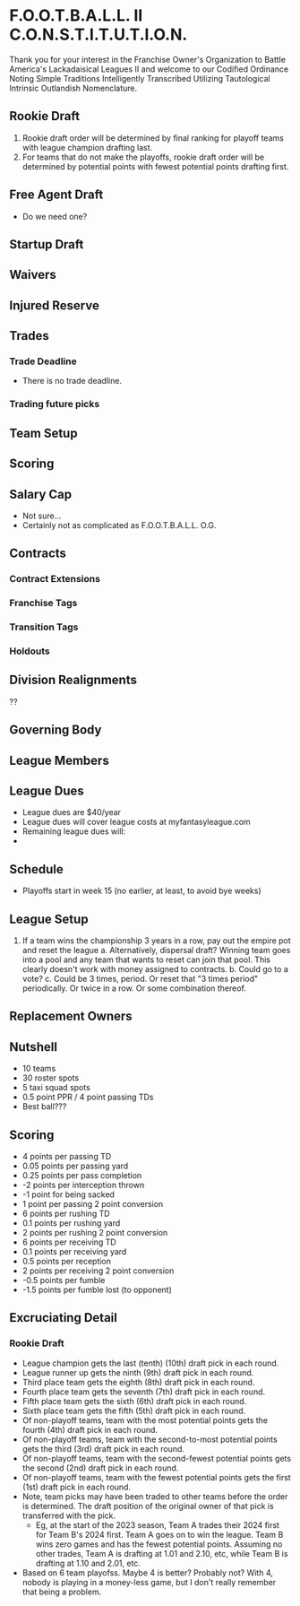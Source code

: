 # F.O.O.T.B.A.L.L. II C.O.N.S.T.I.T.U.T.I.O.N.
Thank you for your interest in the Franchise Owner's Organization to Battle America's Lackadaisical Leagues II and welcome to our Codified Ordinance Noting Simple Traditions Intelligently Transcribed Utilizing Tautological Intrinsic Outlandish Nomenclature.

## Rookie Draft
1. Rookie draft order will be determined by final ranking for playoff teams with league champion drafting last.
2. For teams that do not make the playoffs, rookie draft order will be determined by potential points with fewest potential points drafting first.

## Free Agent Draft
* Do we need one?

## Startup Draft

## Waivers

## Injured Reserve

## Trades
### Trade Deadline
* There is no trade deadline.
### Trading future picks

## Team Setup

## Scoring

## Salary Cap
* Not sure...
* Certainly not as complicated as F.O.O.T.B.A.L.L. O.G.

## Contracts
### Contract Extensions
### Franchise Tags
### Transition Tags
### Holdouts

## Division Realignments
??

## Governing Body

## League Members

## League Dues
* League dues are $40/year
* League dues will cover league costs at myfantasyleague.com 
* Remaining league dues will:
* 

## Schedule
* Playoffs start in week 15 (no earlier, at least, to avoid bye weeks)

## League Setup
1. If a team wins the championship 3 years in a row, pay out the empire pot and reset the league
   a. Alternatively, dispersal draft? Winning team goes into a pool and any team that wants to reset can join that pool. This clearly doesn't work with money assigned to contracts.
   b. Could go to a vote?
   c. Could be 3 times, period. Or reset that "3 times period" periodically. Or twice in a row. Or some combination thereof.

## Replacement Owners


## Nutshell
* 10 teams
* 30 roster spots
* 5 taxi squad spots
* 0.5 point PPR / 4 point passing TDs
* Best ball???

## Scoring
* 4 points per passing TD
* 0.05 points per passing yard
* 0.25 points per pass completion
* -2 points per interception thrown
* -1 point for being sacked
* 1 point per passing 2 point conversion
* 6 points per rushing TD
* 0.1 points per rushing yard
* 2 points per rushing 2 point conversion
* 6 points per receiving TD
* 0.1 points per receiving yard
* 0.5 points per reception
* 2 points per receiving 2 point conversion
* -0.5 points per fumble
* -1.5 points per fumble lost (to opponent)

## Excruciating Detail
### Rookie Draft
* League champion gets the last (tenth) (10th) draft pick in each round.
* League runner up gets the ninth (9th) draft pick in each round.
* Third place team gets the eighth (8th) draft pick in each round.
* Fourth place team gets the seventh (7th) draft pick in each round.
* Fifth place team gets the sixth (6th) draft pick in each round.
* Sixth place team gets the fifth (5th) draft pick in each round.
* Of non-playoff teams, team with the most potential points gets the fourth (4th) draft pick in each round.
* Of non-playoff teams, team with the second-to-most potential points gets the third (3rd) draft pick in each round.
* Of non-playoff teams, team with the second-fewest potential points gets the second (2nd) draft pick in each round.
* Of non-playoff teams, team with the fewest potential points gets the first (1st) draft pick in each round.
* Note, team picks may have been traded to other teams before the order is determined. The draft position of the original owner of that pick is transferred with the pick.
  * Eg, at the start of the 2023 season, Team A trades their 2024 first for Team B's 2024 first. Team A goes on to win the league. Team B wins zero games and has the fewest potential points. Assuming no other trades, Team A is drafting at 1.01 and 2.10, etc, while Team B is drafting at 1.10 and 2.01, etc.   
* Based on 6 team playofss. Maybe 4 is better? Probably not? With 4, nobody is playing in a money-less game, but I don't really remember that being a problem.
